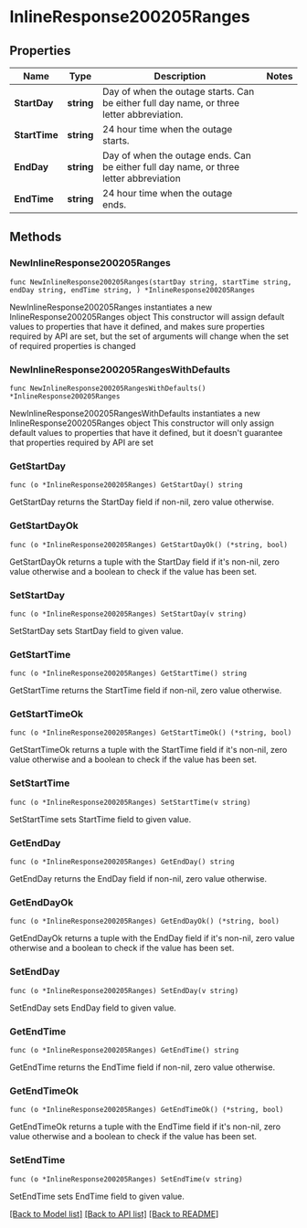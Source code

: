 # InlineResponse200205Ranges

## Properties

Name | Type | Description | Notes
------------ | ------------- | ------------- | -------------
**StartDay** | **string** | Day of when the outage starts. Can be either full day name, or three letter abbreviation. | 
**StartTime** | **string** | 24 hour time when the outage starts. | 
**EndDay** | **string** | Day of when the outage ends. Can be either full day name, or three letter abbreviation | 
**EndTime** | **string** | 24 hour time when the outage ends. | 

## Methods

### NewInlineResponse200205Ranges

`func NewInlineResponse200205Ranges(startDay string, startTime string, endDay string, endTime string, ) *InlineResponse200205Ranges`

NewInlineResponse200205Ranges instantiates a new InlineResponse200205Ranges object
This constructor will assign default values to properties that have it defined,
and makes sure properties required by API are set, but the set of arguments
will change when the set of required properties is changed

### NewInlineResponse200205RangesWithDefaults

`func NewInlineResponse200205RangesWithDefaults() *InlineResponse200205Ranges`

NewInlineResponse200205RangesWithDefaults instantiates a new InlineResponse200205Ranges object
This constructor will only assign default values to properties that have it defined,
but it doesn't guarantee that properties required by API are set

### GetStartDay

`func (o *InlineResponse200205Ranges) GetStartDay() string`

GetStartDay returns the StartDay field if non-nil, zero value otherwise.

### GetStartDayOk

`func (o *InlineResponse200205Ranges) GetStartDayOk() (*string, bool)`

GetStartDayOk returns a tuple with the StartDay field if it's non-nil, zero value otherwise
and a boolean to check if the value has been set.

### SetStartDay

`func (o *InlineResponse200205Ranges) SetStartDay(v string)`

SetStartDay sets StartDay field to given value.


### GetStartTime

`func (o *InlineResponse200205Ranges) GetStartTime() string`

GetStartTime returns the StartTime field if non-nil, zero value otherwise.

### GetStartTimeOk

`func (o *InlineResponse200205Ranges) GetStartTimeOk() (*string, bool)`

GetStartTimeOk returns a tuple with the StartTime field if it's non-nil, zero value otherwise
and a boolean to check if the value has been set.

### SetStartTime

`func (o *InlineResponse200205Ranges) SetStartTime(v string)`

SetStartTime sets StartTime field to given value.


### GetEndDay

`func (o *InlineResponse200205Ranges) GetEndDay() string`

GetEndDay returns the EndDay field if non-nil, zero value otherwise.

### GetEndDayOk

`func (o *InlineResponse200205Ranges) GetEndDayOk() (*string, bool)`

GetEndDayOk returns a tuple with the EndDay field if it's non-nil, zero value otherwise
and a boolean to check if the value has been set.

### SetEndDay

`func (o *InlineResponse200205Ranges) SetEndDay(v string)`

SetEndDay sets EndDay field to given value.


### GetEndTime

`func (o *InlineResponse200205Ranges) GetEndTime() string`

GetEndTime returns the EndTime field if non-nil, zero value otherwise.

### GetEndTimeOk

`func (o *InlineResponse200205Ranges) GetEndTimeOk() (*string, bool)`

GetEndTimeOk returns a tuple with the EndTime field if it's non-nil, zero value otherwise
and a boolean to check if the value has been set.

### SetEndTime

`func (o *InlineResponse200205Ranges) SetEndTime(v string)`

SetEndTime sets EndTime field to given value.



[[Back to Model list]](../README.md#documentation-for-models) [[Back to API list]](../README.md#documentation-for-api-endpoints) [[Back to README]](../README.md)



